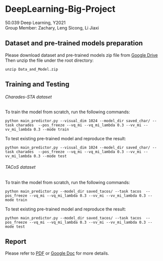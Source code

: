# DeepLearning-Big-Project 
50.039 Deep Learning, Y2021   
Group Member: Zachary, Leng Sicong, Li Jiaxi 

## Dataset and pre-trained models preparation
Please download dataset and pre-trained models zip file from [Google Drive](https://drive.google.com/file/d/1WfPSN2dEiHR1L6tMImkUX6FAOu0FCXgp/view?usp=sharing)  
Then unzip the file under the root directory:
```
unzip Data_and_Model.zip
```
## Training and Testing
###### Charades-STA dataset
To train the model from scratch, run the following commands:
```
python main_predictor.py --visual_dim 1024 --model_dir saved_char/ --task charades  --pos_freeze --vq_mi --vq_mi_lambda 0.3 --vv_mi --vv_mi_lambda 0.3 --mode train
```
To test existing pre-trained model and reproduce the result:
```
python main_predictor.py --visual_dim 1024 --model_dir saved_char/ --task charades  --pos_freeze --vq_mi --vq_mi_lambda 0.3 --vv_mi --vv_mi_lambda 0.3 --mode test
```
###### TACoS dataset
To train the model from scratch, run the following commands:
```
python main_predictor.py --model_dir saved_tacos/ --task tacos  --pos_freeze --vq_mi --vq_mi_lambda 0.3 --vv_mi --vv_mi_lambda 0.3 --mode train
```
To test existing pre-trained model and reproduce the result:
```
python main_predictor.py --model_dir saved_tacos/ --task tacos  --pos_freeze --vq_mi --vq_mi_lambda 0.3 --vv_mi --vv_mi_lambda 0.3 --mode test
```
## Report
Please refer to [PDF](./Report.pdf) or [Google Doc](https://docs.google.com/document/d/1KQQfK6iFr2tw78_a8SbihfnOFV-jIkp0Gfviat-rM80/edit?usp=sharing) for more details. 
